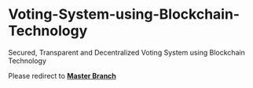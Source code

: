 # Voting-System-using-Blockchain-Technology
Secured, Transparent and Decentralized Voting System using Blockchain Technology

Please redirect to [**Master Branch**](https://github.com/Yeole2001/Voting-System-using-Blockchain-Technology/tree/master)

